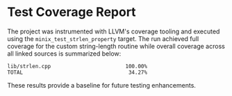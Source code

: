 # Test Coverage Report

The project was instrumented with LLVM's coverage tooling and executed using the `minix_test_strlen_property` target.
The run achieved full coverage for the custom string-length routine while overall coverage across all linked sources
is summarized below:

```
lib/strlen.cpp                        100.00%
TOTAL                                  34.27%
```

These results provide a baseline for future testing enhancements.

